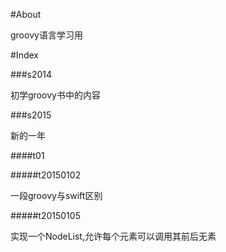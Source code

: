 #About

groovy语言学习用

#Index

###s2014

初学groovy书中的内容

###s2015

新的一年

####t01

#####t20150102

一段groovy与swift区别

#####t20150105

实现一个NodeList,允许每个元素可以调用其前后无素